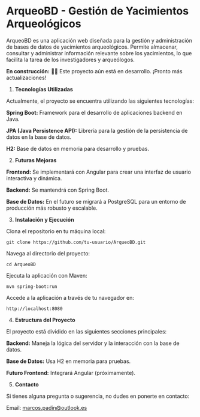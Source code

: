 # **ArqueoBD - Gestión de Yacimientos Arqueológicos**

ArqueoBD es una aplicación web diseñada para la gestión y administración de bases de datos de yacimientos arqueológicos. Permite almacenar, consultar y administrar información relevante sobre los yacimientos, lo que facilita la tarea de los investigadores y arqueólogos.

**En construcción:** 🔨🔨 Este proyecto aún está en desarrollo. ¡Pronto más actualizaciones!

1. **Tecnologías Utilizadas**

Actualmente, el proyecto se encuentra utilizando las siguientes tecnologías:

**Spring Boot:** Framework para el desarrollo de aplicaciones backend en Java.

**JPA (Java Persistence API):** Librería para la gestión de la persistencia de datos en la base de datos.

**H2:** Base de datos en memoria para desarrollo y pruebas.

2. **Futuras Mejoras**

**Frontend:** Se implementará con Angular para crear una interfaz de usuario interactiva y dinámica.

**Backend:** Se mantendrá con Spring Boot.

**Base de Datos:** En el futuro se migrará a PostgreSQL para un entorno de producción más robusto y escalable.

3. **Instalación y Ejecución**

Clona el repositorio en tu máquina local:

``git clone https://github.com/tu-usuario/ArqueoBD.git``

Navega al directorio del proyecto:

``cd ArqueoBD``

Ejecuta la aplicación con Maven:

``mvn spring-boot:run``

Accede a la aplicación a través de tu navegador en:  

``http://localhost:8080``

4. **Estructura del Proyecto**

El proyecto está dividido en las siguientes secciones principales:

**Backend:** Maneja la lógica del servidor y la interacción con la base de datos.

**Base de Datos:** Usa H2 en memoria para pruebas.

**Futuro Frontend:** Integrará Angular (próximamente).

5. **Contacto**

Si tienes alguna pregunta o sugerencia, no dudes en ponerte en contacto:

Email: marcos.padin@outlook.es
